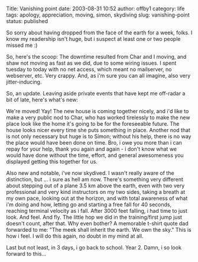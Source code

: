 Title: Vanishing point
date: 2003-08-31 10:52
author: offby1
category: life
tags: apology, appreciation, moving, simon, skydiving
slug: vanishing-point
status: published

So sorry about having dropped from the face of the earth for a week, folks. I know my readership isn\'t huge, but i suspect at least one or two people missed me :)

So, here\'s the scoop: The downtime resulted from Char and I moving, and shaw not moving as fast as we did, due to some wiring issues. I spent tuesday to today with no net access, which meant no mailserver, no webserver, etc. Very crappy. And, as i\'m sure you can all imagine, also very jitter-inducing.

So, an update. Leaving aside private events that have kept me off-radar a bit of late, here\'s what\'s new:

We\'re moved! Yay! The new house is coming together nicely, and i\'d like to make a very public nod to Char, who has worked tirelessly to make the new place look like the home it\'s going to be for the foreseeable future. The house looks nicer every time she puts something in place. Another nod that is not only necessary but huge is to Simon; without his help, there is no way the place would have been done on time. Bro, i owe you more than i can repay for your help, thank you again and again - i don\'t know what we would have done without the time, effort, and general awesomeness you displayed getting this together for us.

Also new and notable, i\'ve now skydived. I wasn\'t really aware of the distinction, but \... i sure as hell am now. There\'s something very different about stepping out of a plane 3.5 km above the earth, even with two very professional and very kind instructors on my two sides, taking a breath at my own pace, looking out at the horizon, and with total awareness of what i\'m doing and how, letting go and starting a free fall for 40 seconds, reaching terminal velocity as i fall. After 3000 feet falling, i had time to just look. And feel. And fly. The little hop we did in the training/first jump just doesn\'t count, after that. Why even bother? A memorable t-shirt quote dad forwarded to me: \"The meek shall inherit the earth. We own the sky.\" This is how i feel. I will do this again, no doubt in my mind at all.

Last but not least, in 3 days, i go back to school. Year 2. Damn, i so look forward to this\...

